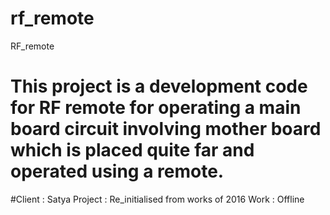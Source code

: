 # rf_remote
RF_remote
# This project is a development code for RF remote for operating a main board circuit involving mother board which is placed quite far and operated using a remote.


#Client : Satya 
Project : Re_initialised from works of 2016
Work : Offline 
